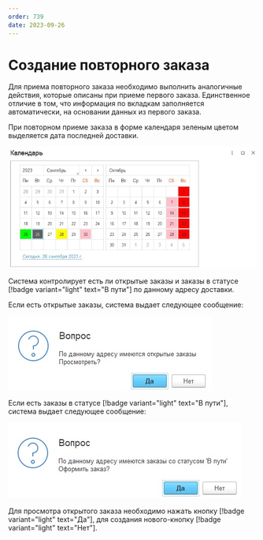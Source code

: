 ```yaml
---
order: 739
date: 2023-09-26
---
```

# Создание повторного заказа

Для приема повторного заказа необходимо выполнить аналогичные действия, которые описаны при приеме первого заказа. Единственное отличие в том, что информация по вкладкам заполняется автоматически, на основании данных из первого заказа. 

При повторном приеме заказа в форме календаря зеленым цветом выделяется дата последней доставки. 

![](/images/прием_заказа/календарь_2.jpg)

Система контролирует есть ли открытые заказы и заказы в статусе [!badge variant="light" text="В пути"] по данному адресу доставки. 

Если есть открытые заказы, система выдает следующее сообщение:

![](/images/прием_заказа/сообщение_1.jpg)

Если есть заказы в статусе [!badge variant="light" text="В пути"], система выдает следующее сообщение:

![](/images/прием_заказа/сообщение_2.jpg)

Для просмотра открытого заказа необходимо нажать кнопку [!badge variant="light" text="Да"], для создания нового-кнопку [!badge variant="light" text="Нет"].











